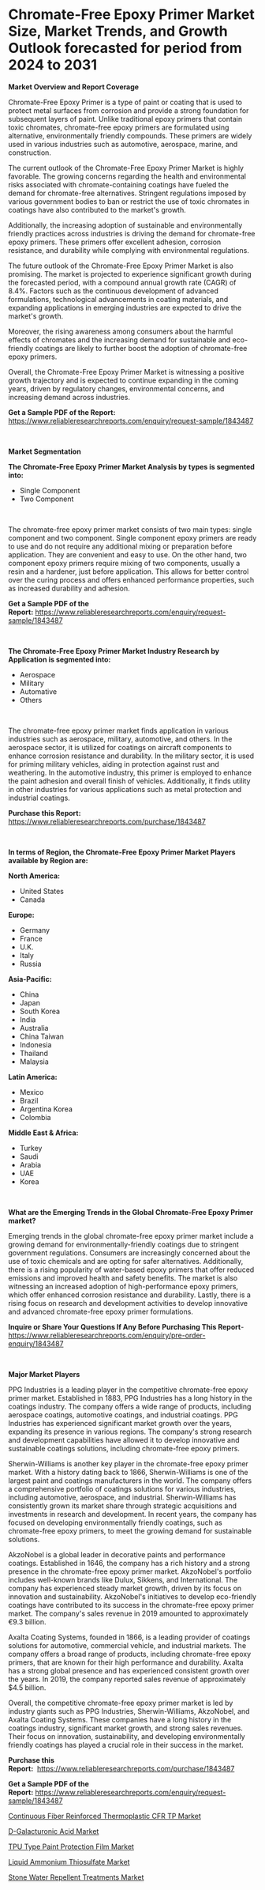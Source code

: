 <p><h1>Chromate-Free Epoxy Primer Market Size, Market Trends, and Growth Outlook forecasted for period from 2024 to 2031</h1></p><p><strong>Market Overview and Report Coverage</strong></p>
<p><p>Chromate-Free Epoxy Primer is a type of paint or coating that is used to protect metal surfaces from corrosion and provide a strong foundation for subsequent layers of paint. Unlike traditional epoxy primers that contain toxic chromates, chromate-free epoxy primers are formulated using alternative, environmentally friendly compounds. These primers are widely used in various industries such as automotive, aerospace, marine, and construction.</p><p>The current outlook of the Chromate-Free Epoxy Primer Market is highly favorable. The growing concerns regarding the health and environmental risks associated with chromate-containing coatings have fueled the demand for chromate-free alternatives. Stringent regulations imposed by various government bodies to ban or restrict the use of toxic chromates in coatings have also contributed to the market's growth.</p><p>Additionally, the increasing adoption of sustainable and environmentally friendly practices across industries is driving the demand for chromate-free epoxy primers. These primers offer excellent adhesion, corrosion resistance, and durability while complying with environmental regulations.</p><p>The future outlook of the Chromate-Free Epoxy Primer Market is also promising. The market is projected to experience significant growth during the forecasted period, with a compound annual growth rate (CAGR) of 8.4%. Factors such as the continuous development of advanced formulations, technological advancements in coating materials, and expanding applications in emerging industries are expected to drive the market's growth.</p><p>Moreover, the rising awareness among consumers about the harmful effects of chromates and the increasing demand for sustainable and eco-friendly coatings are likely to further boost the adoption of chromate-free epoxy primers.</p><p>Overall, the Chromate-Free Epoxy Primer Market is witnessing a positive growth trajectory and is expected to continue expanding in the coming years, driven by regulatory changes, environmental concerns, and increasing demand across industries.</p></p>
<p><strong>Get a Sample PDF of the Report:</strong> <a href="https://www.reliableresearchreports.com/enquiry/request-sample/1843487">https://www.reliableresearchreports.com/enquiry/request-sample/1843487</a></p>
<p>&nbsp;</p>
<p><strong>Market Segmentation</strong></p>
<p><strong>The Chromate-Free Epoxy Primer Market Analysis by types is segmented into:</strong></p>
<p><ul><li>Single Component</li><li>Two Component</li></ul></p>
<p>&nbsp;</p>
<p><p>The chromate-free epoxy primer market consists of two main types: single component and two component. Single component epoxy primers are ready to use and do not require any additional mixing or preparation before application. They are convenient and easy to use. On the other hand, two component epoxy primers require mixing of two components, usually a resin and a hardener, just before application. This allows for better control over the curing process and offers enhanced performance properties, such as increased durability and adhesion.</p></p>
<p><strong>Get a Sample PDF of the Report:</strong>&nbsp;<a href="https://www.reliableresearchreports.com/enquiry/request-sample/1843487">https://www.reliableresearchreports.com/enquiry/request-sample/1843487</a></p>
<p>&nbsp;</p>
<p><strong>The Chromate-Free Epoxy Primer Market Industry Research by Application is segmented into:</strong></p>
<p><ul><li>Aerospace</li><li>Military</li><li>Automative</li><li>Others</li></ul></p>
<p>&nbsp;</p>
<p><p>The chromate-free epoxy primer market finds application in various industries such as aerospace, military, automotive, and others. In the aerospace sector, it is utilized for coatings on aircraft components to enhance corrosion resistance and durability. In the military sector, it is used for priming military vehicles, aiding in protection against rust and weathering. In the automotive industry, this primer is employed to enhance the paint adhesion and overall finish of vehicles. Additionally, it finds utility in other industries for various applications such as metal protection and industrial coatings.</p></p>
<p><strong>Purchase this Report:</strong>&nbsp; <a href="https://www.reliableresearchreports.com/purchase/1843487">https://www.reliableresearchreports.com/purchase/1843487</a></p>
<p>&nbsp;</p>
<p><strong>In terms of Region, the Chromate-Free Epoxy Primer Market Players available by Region are:</strong></p>
<p>
    <p> <strong> North America: </strong>
        <ul>
            <li>United States</li>
            <li>Canada</li>
        </ul>
        </p> 
    <p> <strong> Europe: </strong>
        <ul>
            <li>Germany</li>
            <li>France</li>
            <li>U.K.</li>
            <li>Italy</li>
            <li>Russia</li>
        </ul>
        </p> 
    <p> <strong> Asia-Pacific: </strong>
        <ul>
            <li>China</li>
            <li>Japan</li>
            <li>South Korea</li>
            <li>India</li>
            <li>Australia</li>
            <li>China Taiwan</li>
            <li>Indonesia</li>
            <li>Thailand</li>
            <li>Malaysia</li>
        </ul>
        </p> 
    <p> <strong> Latin America: </strong>
        <ul>
            <li>Mexico</li>
            <li>Brazil</li>
            <li>Argentina Korea</li>
            <li>Colombia</li>
        </ul>
        </p> 
    <p> <strong> Middle East & Africa: </strong>
        <ul>
            <li>Turkey</li>
            <li>Saudi</li>
            <li>Arabia</li>
            <li>UAE</li>
            <li>Korea</li>
        </ul>
    </p>
    </p>
<p>&nbsp;</p>
<p><strong>What are the Emerging Trends in the Global Chromate-Free Epoxy Primer market?</strong></p>
<p><p>Emerging trends in the global chromate-free epoxy primer market include a growing demand for environmentally-friendly coatings due to stringent government regulations. Consumers are increasingly concerned about the use of toxic chemicals and are opting for safer alternatives. Additionally, there is a rising popularity of water-based epoxy primers that offer reduced emissions and improved health and safety benefits. The market is also witnessing an increased adoption of high-performance epoxy primers, which offer enhanced corrosion resistance and durability. Lastly, there is a rising focus on research and development activities to develop innovative and advanced chromate-free epoxy primer formulations.</p></p>
<p><strong>Inquire or Share Your Questions If Any Before Purchasing This Report</strong>- <a href="https://www.reliableresearchreports.com/enquiry/pre-order-enquiry/1843487">https://www.reliableresearchreports.com/enquiry/pre-order-enquiry/1843487</a></p>
<p>&nbsp;</p>
<p><strong>Major Market Players</strong></p>
<p><p>PPG Industries is a leading player in the competitive chromate-free epoxy primer market. Established in 1883, PPG Industries has a long history in the coatings industry. The company offers a wide range of products, including aerospace coatings, automotive coatings, and industrial coatings. PPG Industries has experienced significant market growth over the years, expanding its presence in various regions. The company's strong research and development capabilities have allowed it to develop innovative and sustainable coatings solutions, including chromate-free epoxy primers.</p><p>Sherwin-Williams is another key player in the chromate-free epoxy primer market. With a history dating back to 1866, Sherwin-Williams is one of the largest paint and coatings manufacturers in the world. The company offers a comprehensive portfolio of coatings solutions for various industries, including automotive, aerospace, and industrial. Sherwin-Williams has consistently grown its market share through strategic acquisitions and investments in research and development. In recent years, the company has focused on developing environmentally friendly coatings, such as chromate-free epoxy primers, to meet the growing demand for sustainable solutions.</p><p>AkzoNobel is a global leader in decorative paints and performance coatings. Established in 1646, the company has a rich history and a strong presence in the chromate-free epoxy primer market. AkzoNobel's portfolio includes well-known brands like Dulux, Sikkens, and International. The company has experienced steady market growth, driven by its focus on innovation and sustainability. AkzoNobel's initiatives to develop eco-friendly coatings have contributed to its success in the chromate-free epoxy primer market. The company's sales revenue in 2019 amounted to approximately €9.3 billion.</p><p>Axalta Coating Systems, founded in 1866, is a leading provider of coatings solutions for automotive, commercial vehicle, and industrial markets. The company offers a broad range of products, including chromate-free epoxy primers, that are known for their high performance and durability. Axalta has a strong global presence and has experienced consistent growth over the years. In 2019, the company reported sales revenue of approximately $4.5 billion.</p><p>Overall, the competitive chromate-free epoxy primer market is led by industry giants such as PPG Industries, Sherwin-Williams, AkzoNobel, and Axalta Coating Systems. These companies have a long history in the coatings industry, significant market growth, and strong sales revenues. Their focus on innovation, sustainability, and developing environmentally friendly coatings has played a crucial role in their success in the market.</p></p>
<p><strong>Purchase this Report:</strong>&nbsp;&nbsp;<a href="https://www.reliableresearchreports.com/purchase/1843487">https://www.reliableresearchreports.com/purchase/1843487</a></p>
<p></p>
<p><strong>Get a Sample PDF of the Report:</strong>&nbsp;<a href="https://www.reliableresearchreports.com/enquiry/request-sample/1843487">https://www.reliableresearchreports.com/enquiry/request-sample/1843487</a></p>
<p><p><a href="https://github.com/gulaimolin/Market-Research-Report-List-2/blob/main/continuous-fiber-reinforced-thermoplastic-cfr-tp-market.md">Continuous Fiber Reinforced Thermoplastic CFR TP Market</a></p><p><a href="https://github.com/ruslanpoljakovrd177/Market-Research-Report-List-2/blob/main/d-galacturonic-acid-market.md">D-Galacturonic Acid Market</a></p><p><a href="https://github.com/luckyshygirl/Market-Research-Report-List-2/blob/main/tpu-type-paint-protection-film-market.md">TPU Type Paint Protection Film Market</a></p><p><a href="https://github.com/grishafomin4852/Market-Research-Report-List-2/blob/main/liquid-ammonium-thiosulfate-market.md">Liquid Ammonium Thiosulfate Market</a></p><p><a href="https://github.com/gdfhhhj/Market-Research-Report-List-2/blob/main/stone-water-repellent-treatments-market.md">Stone Water Repellent Treatments Market</a></p></p>